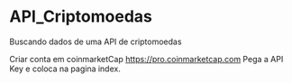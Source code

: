 # API_Criptomoedas
Buscando dados de uma API de criptomoedas

Criar conta em coinmarketCap
https://pro.coinmarketcap.com
Pega a API Key e coloca na pagina index.
